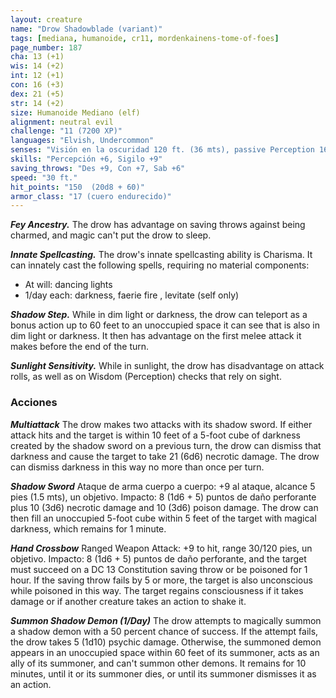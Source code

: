 ```yaml
---
layout: creature
name: "Drow Shadowblade (variant)"
tags: [mediana, humanoide, cr11, mordenkainens-tome-of-foes]
page_number: 187
cha: 13 (+1)
wis: 14 (+2)
int: 12 (+1)
con: 16 (+3)
dex: 21 (+5)
str: 14 (+2)
size: Humanoide Mediano (elf)
alignment: neutral evil
challenge: "11 (7200 XP)"
languages: "Elvish, Undercommon"
senses: "Visión en la oscuridad 120 ft. (36 mts), passive Perception 16"
skills: "Percepción +6, Sigilo +9"
saving_throws: "Des +9, Con +7, Sab +6"
speed: "30 ft."
hit_points: "150  (20d8 + 60)"
armor_class: "17 (cuero endurecido)"
---
```


***Fey Ancestry.*** The drow has advantage on saving throws against being charmed, and magic can't put the drow to sleep.

***Innate Spellcasting.*** The drow's innate spellcasting ability is Charisma. It can innately cast the following spells, requiring no material components:
* At will: dancing lights
* 1/day each: darkness, faerie fire , levitate (self only)

***Shadow Step.*** While in dim light or darkness, the drow can teleport as a bonus action up to 60 feet to an unoccupied space it can see that is also in dim light or darkness. It then has advantage on the first melee attack it makes before the end of the turn.

***Sunlight Sensitivity.*** While in sunlight, the drow has disadvantage on attack rolls, as well as on Wisdom (Perception) checks that rely on sight.

### Acciones

***Multiattack*** The drow makes two attacks with its shadow sword. If either attack hits and the target is within 10 feet of a 5-foot cube of darkness created by the shadow sword on a previous turn, the drow can dismiss that darkness and cause the target to take 21 (6d6) necrotic damage. The drow can dismiss darkness in this way no more than once per turn.

***Shadow Sword*** Ataque de arma cuerpo a cuerpo: +9 al ataque, alcance 5 pies (1.5 mts), un objetivo. Impacto: 8 (1d6 + 5) puntos de daño perforante plus 10 (3d6) necrotic damage and 10 (3d6) poison damage. The drow can then fill an unoccupied 5-foot cube within 5 feet of the target with magical darkness, which remains for 1 minute.

***Hand Crossbow*** Ranged Weapon Attack: +9 to hit, range 30/120 pies, un objetivo. Impacto: 8 (1d6 + 5) puntos de daño perforante, and the target must succeed on a DC 13 Constitution saving throw or be poisoned for 1 hour. If the saving throw fails by 5 or more, the target is also unconscious while poisoned in this way. The target regains consciousness if it takes damage or if another creature takes an action to shake it.

***Summon Shadow Demon (1/Day)*** The drow attempts to magically summon a shadow demon with a 50 percent chance of success. If the attempt fails, the drow takes 5 (1d10) psychic damage. Otherwise, the summoned demon appears in an unoccupied space within 60 feet of its summoner, acts as an ally of its summoner, and can't summon other demons. It remains for 10 minutes, until it or its summoner dies, or until its summoner dismisses it as an action.
